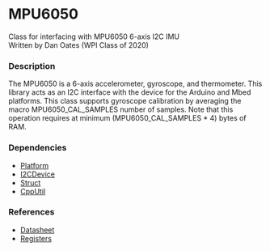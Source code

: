 # MPU6050
Class for interfacing with MPU6050 6-axis I2C IMU  
Written by Dan Oates (WPI Class of 2020)

### Description
The MPU6050 is a 6-axis accelerometer, gyroscope, and thermometer. This library acts as an I2C interface with the device for the Arduino and Mbed platforms. This class supports gyroscope calibration by averaging the macro MPU6050_CAL_SAMPLES number of samples. Note that this operation requires at minimum (MPU6050_CAL_SAMPLES * 4) bytes of RAM.

### Dependencies
- [Platform](https://github.com/doates625/Platform.git)
- [I2CDevice](https://github.com/doates625/I2CDevice.git)
- [Struct](https://github.com/doates625/Struct.git)
- [CppUtil](https://github.com/doates625/CppUtil.git)

### References
- [Datasheet](http://www.invensense.com/wp-content/uploads/2015/02/MPU-6000-Datasheet1.pdf)
- [Registers](https://www.invensense.com/wp-content/uploads/2015/02/MPU-6000-Register-Map1.pdf)